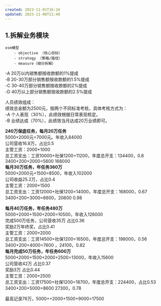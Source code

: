 ```yaml
---  
created: 2023-11-01T16:24  
updated: 2023-11-06T21:49  
---  
```

  
## 1.拆解业务模块  
	osm模型  
		- objective （核心目标）  
		- strategy （策略/路径）  
		- measure（细分拆解）  
-A 20万以内销售额按收款额的1%提成  
-B 20-30万部分销售额按收款额的1.5%提成  
-C 30-40万部分销售额按收款额的2%提成  
-D 40万以上部分销售额按收款额的2.5%提成  
  
人员绩效组成：  
绩效总金额为2500元，按两个不同标准考核，具体考核方式为：  
-A 个人表现（30%），此绩效根据日常表现核定。  
-B 业绩达成（70%），此绩效当月达成20万业绩即可。  
  
**240万保底任务，每月20万任务**  
	5000+2000元=7000元。年收入84000  
	公司营收16.8万，占比0.5  
	主管工资：2000+1000  
	总工资支出：工资10000+社保1200=11200，年度总开支：134400，0.8  
	3400+200+2000=5600 168000  
**每月30万任务，年任务360万**  
	5000+2000元+1500=8500，年收入102000  
	公司收益25.2万，占比0.4  
	主管工资：2000+1500  
	总工资支出：工资12000+社保1200=14000，年度总开支：168000，0.67  
	3400+200+3000=6600，20600 0.98  
	  
**每月40万任务，年任务480万**  
	5000+2000+1500+2000=10500，年收入126000  
	完成500万任务，公司营收35万 占比0.36  
	奖励2万年终奖，占比0.41  
	主管工资：2000+2000  
	总工资支出：工资14500+社保1200=16500，年度总开支：198000，0.56  
	3400+200+4000=7600 ，24100，0.82  
**每月完成50万任务，年任务600万**  
	5000+2000+1500+2000+2500=13000，年收入15600  
	公司营收42万 占比0.37  
	奖励3万 占比0.44  
	主管工资：2000+2500  
	总工资支出：工资17500+社保1200=18700，年度总开支：224400，占比0.53  
	3400+200+5000=8600 27300，0.78  
  
  
  
最高记录76万，5000++2000+1500+9000=17500  
